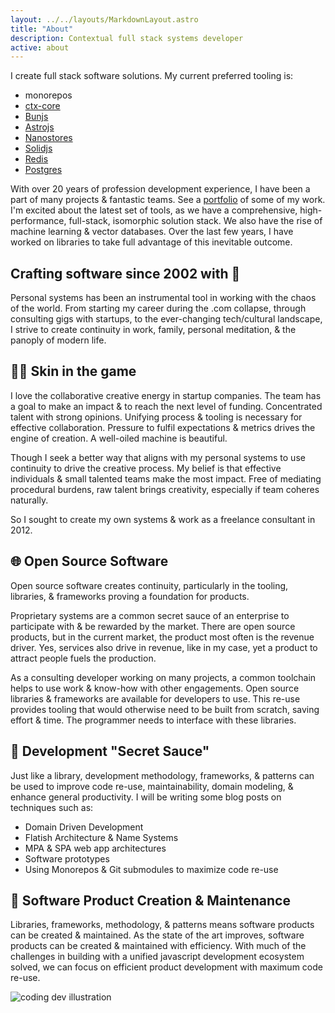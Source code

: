 ```yaml
---
layout: ../../layouts/MarkdownLayout.astro
title: "About"
description: Contextual full stack systems developer
active: about
---
```


I create full stack software solutions. My current preferred tooling is:

- monorepos
- [ctx-core](https://github.com/ctx-core/ctx-core)
- [Bunjs](https://github.com/ctx-core/ctx-core)
- [Astrojs](https://astro.build/)
- [Nanostores](https://github.com/nanostores/nanostores)
- [Solidjs](https://www.solidjs.com/)
- [Redis](https://redis.io/)
- [Postgres](https://www.postgresql.org/)

With over 20 years of profession development experience, I have been a part of many projects & fantastic teams. See a 
[portfolio](/portfolio) of some of my work. I'm excited about the latest set of tools, as we have a comprehensive, 
high-performance, full-stack, isomorphic solution stack. We also have the rise of machine learning & vector databases. 
Over the last few years, I have worked on libraries to take full advantage of this inevitable outcome.

## Crafting software since 2002 with 💖

Personal systems has been an instrumental tool in working with the chaos of the world. From starting my career 
during the .com collapse, through consulting gigs with startups, to the ever-changing tech/cultural landscape, I 
strive to create continuity in work, family, personal meditation, & the panoply of modern life.

## 👊🏼 Skin in the game

I love the collaborative creative energy in startup companies. The team has a goal to make an impact & to reach the 
next level of funding. Concentrated talent with strong opinions. Unifying process & tooling is necessary for 
effective collaboration. Pressure to fulfil expectations & metrics drives the engine of creation. A well-oiled 
machine is beautiful.

Though I seek a better way that aligns with my personal systems to use continuity to drive the creative process. My 
belief is that effective individuals & small talented teams make the most impact. Free of mediating procedural 
burdens, raw talent brings creativity, especially if team coheres naturally.

So I sought to create my own systems & work as a freelance consultant in 2012.

## 🌐 Open Source Software

Open source software creates continuity, particularly in the tooling, libraries, & frameworks proving a foundation 
for products.

Proprietary systems are a common secret sauce of an enterprise to participate with & be rewarded by the market. 
There are open source products, but in the current market, the product most often is the revenue driver. Yes, 
services also drive in revenue, like in my case, yet a product to attract people fuels the production. 

As a consulting developer working on many projects, a common toolchain helps to use work & know-how with other 
engagements. Open source libraries & frameworks are available for developers to use. This re-use provides tooling 
that would otherwise need to be built from scratch, saving effort & time. The programmer needs to interface with 
these libraries.

## 🍯 Development "Secret Sauce"

Just like a library, development methodology, frameworks, & patterns can be used to improve code re-use, 
maintainability, domain modeling, & enhance general productivity. I will be writing some blog posts on techniques 
such as:

- Domain Driven Development
- Flatish Architecture & Name Systems
- MPA & SPA web app architectures
- Software prototypes
- Using Monorepos & Git submodules to maximize code re-use

## 🚀 Software Product Creation & Maintenance

Libraries, frameworks, methodology, & patterns means software products can be created & maintained. As the state of 
the art improves, software products can be created & maintained with efficiency. With much of the challenges in 
building with a unified javascript development ecosystem solved, we can focus on efficient product development with 
maximum code re-use.

<!--
## 🗓 Flatish Architecture & Name Systems

Abstraction is used to organize software libraries. 

> There are only two hard things in Computer Science: cache invalidation and naming things.
> -- Phil Karlton

Naming conventions are much loved to bring organization & familiarity to a codebase. Javascript is a flexible & 
dynamic language. The community has largely settled on camelCase name convention to join words. Yet camelCase has 
some disadvantages. For one, the case of a word can change depending on where it is located in the variable name. 
The first word is lower case while subsequent words are Upper Case. When maintaining a codebase, global searches are 
commonly used. 

## 🌙 Divination

Writing software effectively is creating a logic model that a machine can execute. The interface between the 
programmer & the machine. Similar to writing, programming allows one to organize an ontology using abstractions. The 
executable software provides feedback on the logical consistency of the model. If there are logic issues, there are 
bugs. With tools such as type systems, tests, & validations, the software will result in errors.

The programmer can build on the creations of others, using the interface the other programmer created.

## Identity

Artists are mostly identified by their creations, drawing the audience to know them. 
-->
<div>
	<img src="/assets/images/dev.svg" class="sm:w-1/2 mx-auto" alt="coding dev illustration">
</div>

